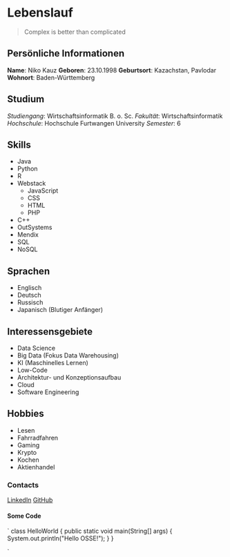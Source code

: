 # Lebenslauf

> Complex is better than complicated

## Persönliche Informationen
**Name**: Niko Kauz
**Geboren**: 23.10.1998
**Geburtsort**: Kazachstan, Pavlodar
**Wohnort**: Baden-Württemberg

## Studium
*Studiengang*: Wirtschaftsinformatik B. o. Sc.
*Fakultät*: Wirtschaftsinformatik
*Hochschule*: Hochschule Furtwangen University
*Semester*: 6

## Skills
- Java
- Python
- R
- Webstack
  - JavaScript
  - CSS
  - HTML
  - PHP
- C++
- OutSystems
- Mendix
- SQL
- NoSQL

## Sprachen
- Englisch
- Deutsch
- Russisch
- Japanisch (Blutiger Anfänger)

## Interessensgebiete
- Data Science
- Big Data (Fokus Data Warehousing)
- KI (Maschinelles Lernen)
- Low-Code
- Architektur- und Konzeptionsaufbau
- Cloud
- Software Engineering

## Hobbies
- Lesen
- Fahrradfahren
- Gaming
- Krypto
- Kochen
- Aktienhandel

### Contacts
[LinkedIn](https://www.linkedin.com/in/niko-kauz-28a9781b8/ "Mein LinkedIn Account")
[GitHub](https://github.com/1Zero64/ "Mein GitHub Account")

#### Some Code
`
class HelloWorld {
    public static void main(String[] args) {
        System.out.println("Hello OSSE!"); 
    }
}

`
